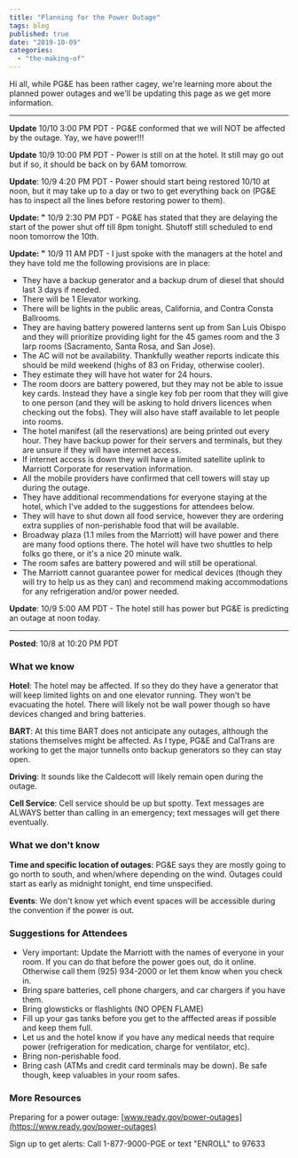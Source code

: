 ```yaml
---
title: "Planning for the Power Outage"
tags: blog
published: true
date: "2019-10-09"
categories: 
  - "the-making-of"
---
```


Hi all, while PG&E has been rather cagey, we're learning more about the planned power outages and we'll be updating this page as we get more information.

* * *

**Update** 10/10 3:00 PM PDT - PG&E conformed that we will NOT be affected by the outage. Yay, we have power!!!

**Update** 10/9 10:00 PM PDT - Power is still on at the hotel. It still may go out but if so, it should be back on by 6AM tomorrow.

**Update**: 10/9 4:20 PM PDT - Power should start being restored 10/10 at noon, but it may take up to a day or two to get everything back on (PG&E has to inspect all the lines before restoring power to them).

**Update: "** 10/9 2:30 PM PDT - PG&E has stated that they are delaying the start of the power shut off till 8pm tonight. Shutoff still scheduled to end noon tomorrow the 10th.

**Update: "** 10/9 11 AM PDT - I just spoke with the managers at the hotel and they have told me the following provisions are in place:

- They have a backup generator and a backup drum of diesel that should last 3 days if needed.
- There will be 1 Elevator working.
- There will be lights in the public areas, California, and Contra Consta Ballrooms.
- They are having battery powered lanterns sent up from San Luis Obispo and they will prioritize providing light for the 45 games room and the 3 larp rooms (Sacramento, Santa Rosa, and San Jose).
- The AC will not be availability. Thankfully weather reports indicate this should be mild weekend (highs of 83 on Friday, otherwise cooler).
- They estimate they will have hot water for 24 hours.
- The room doors are battery powered, but they may not be able to issue key cards. Instead they have a single key fob per room that they will give to one person (and they will be asking to hold drivers licences when checking out the fobs). They will also have staff available to let people into rooms.
- The hotel manifest (all the reservations) are being printed out every hour. They have backup power for their servers and terminals, but they are unsure if they will have internet access.
- If internet access is down they will have a limited satellite uplink to Marriott Corporate for reservation information.
- All the mobile providers have confirmed that cell towers will stay up during the outage.
- They have additional recommendations for everyone staying at the hotel, which I've added to the suggestions for attendees below.
- They will have to shut down all food service, however they are ordering extra supplies of non-perishable food that will be available.
- Broadway plaza (1.1 miles from the Marriott) will have power and there are many food options there. The hotel will have two shuttles to help folks go there, or it's a nice 20 minute walk.
- The room safes are battery powered and will still be operational.
- The Marriott cannot guarantee power for medical devices (though they will try to help us as they can) and recommend making accommodations for any refrigeration and/or power needed.

**Update**: 10/9 5:00 AM PDT - The hotel still has power but PG&E is predicting an outage at noon today.

* * *

**Posted**: 10/8 at 10:20 PM PDT

### What we know

**Hotel**: The hotel may be affected. If so they do they have a generator that will keep limited lights on and one elevator running. They won’t be evacuating the hotel. There will likely not be wall power though so have devices changed and bring batteries.

**BART**: At this time BART does not anticipate any outages, although the stations themselves might be affected. As I type, PG&E and CalTrans are working to get the major tunnells onto backup generators so they can stay open.

**Driving**: It sounds like the Caldecott will likely remain open during the outage.

**Cell Service**: Cell service should be up but spotty. Text messages are ALWAYS better than calling in an emergency; text messages will get there eventually.

### What we don't know

**Time and specific location of outages**: PG&E says they are mostly going to go north to south, and when/where depending on the wind. Outages could start as early as midnight tonight, end time unspecified.

**Events**: We don't know yet which event spaces will be accessible during the convention if the power is out.

### Suggestions for Attendees

- Very important: Update the Marriott with the names of everyone in your room. If you can do that before the power goes out, do it online. Otherwise call them (925) 934-2000 or let them know when you check in.
- Bring spare batteries, cell phone chargers, and car chargers if you have them.
- Bring glowsticks or flashlights (NO OPEN FLAME)
- Fill up your gas tanks before you get to the afffected areas if possible and keep them full.
- Let us and the hotel know if you have any medical needs that require power (refrigeration for medication, charge for ventilator, etc).
- Bring non-perishable food.
- Bring cash (ATMs and credit card terminals may be down). Be safe though, keep valuables in your room safes.

### More Resources

Preparing for a power outage: [www.ready.gov/power-outages](https://www.ready.gov/power-outages)

Sign up to get alerts: Call 1-877-9000-PGE or text "ENROLL" to 97633
